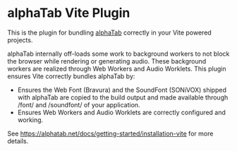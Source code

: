 # alphaTab Vite Plugin

This is the plugin for bundling [alphaTab](https://alphatab.net/) correctly in your Vite powered projects.

alphaTab internally off-loads some work to background workers to not block the browser while rendering or generating audio. These background workers are realized through Web Workers and Audio Worklets. This plugin ensures Vite correctly bundles alphaTab by: 

* Ensures the Web Font (Bravura) and the SoundFont (SONiVOX) shipped with alphaTab are copied to the build output and made available through <root>/font/ and <root>/soundfont/ of your application.
* Ensures Web Workers and Audio Worklets are correctly configured and working.

See https://alphatab.net/docs/getting-started/installation-vite for more details.